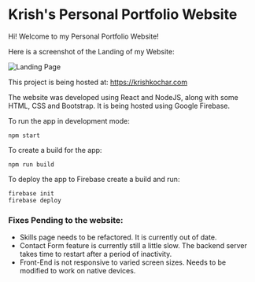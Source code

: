 # Krish's Personal Portfolio Website

Hi! Welcome to my Personal Portfolio Website!

Here is a screenshot of the Landing of my Website:

![Landing Page](https://github.com/Krish-310/Personal-Portfolio-Website/assets/106371197/313c2910-9e46-4673-85d6-a2aa4270c37d)

This project is being hosted at: https://krishkochar.com


The website was developed using React and NodeJS, along with some HTML, CSS and Bootstrap. 
It is being hosted using Google Firebase.


To run the app in development mode: 
```console
npm start
```

To create a build for the app:
```console
npm run build
```

To deploy the app to Firebase create a build and run:
```console
firebase init 
firebase deploy
```


### Fixes Pending to the website:
- Skills page needs to be refactored. It is currently out of date.
- Contact Form feature is currently still a little slow. The backend server takes time to restart after a period of inactivity.
- Front-End is not responsive to varied screen sizes. Needs to be modified to work on native devices.



